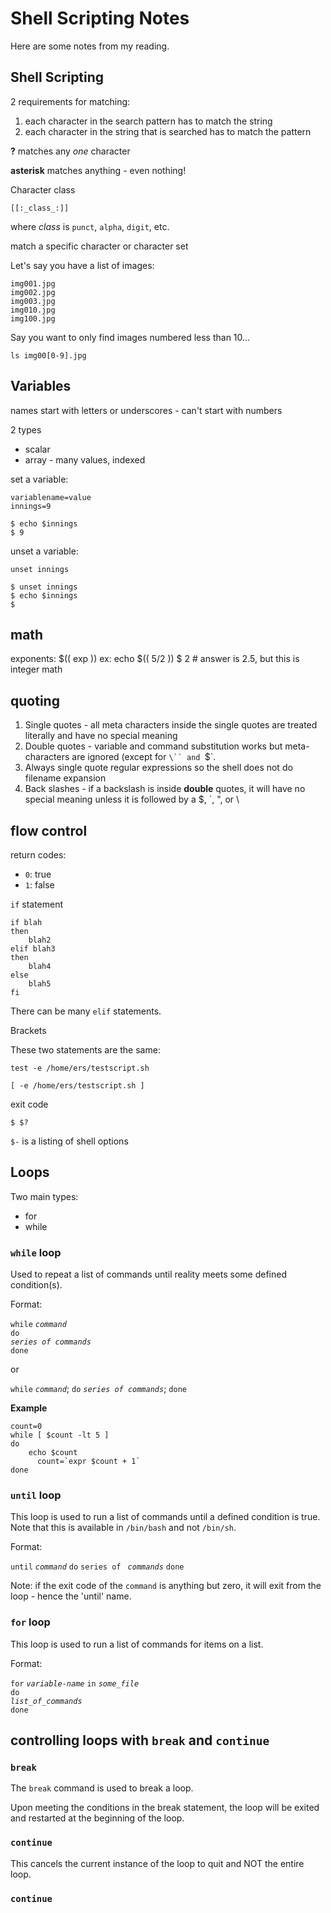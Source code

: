 # Shell Scripting Notes

Here are some notes from my reading.

## Shell Scripting

2 requirements for matching:

1. each character in the search pattern has to match the string
2. each character in the string that is searched has to match the pattern

**?** matches any _one_ character    

**asterisk** matches anything - even nothing!

Character class

	[[:_class_:]]

where _class_ is `punct`, `alpha`, `digit`, etc.

match a specific character or character set

Let's say you have a list of images:

	img001.jpg
	img002.jpg
	img003.jpg
	img010.jpg
	img100.jpg

Say you want to only find images numbered less than 10...

	ls img00[0-9].jpg
## Variables

names start with letters or underscores - can't start with numbers

2 types

* scalar
* array - many values, indexed

set a variable:

	variablename=value
	innings=9
	
	$ echo $innings
	$ 9
	
unset a variable:

	unset innings
	
	$ unset innings
	$ echo $innings
	$

## math

exponents: $(( exp ))
	ex: echo $(( 5/2 ))
	$ 2 # answer is 2.5, but this is integer math

## quoting

1. Single quotes - all meta characters inside the single quotes are treated literally and have no special meaning
2. Double quotes - variable and command substitution works but meta-characters are ignored (except for `\`` and `$`.
3. Always single quote regular expressions so the shell does not do filename expansion
4. Back slashes - if a backslash is inside **double** quotes, it will have no special meaning unless it is followed by a $, \`, \", or \\

## flow control

return codes:

* `0`: true
* `1`: false

`if` statement

	if blah
	then
		blah2
	elif blah3
	then
		blah4
	else
		blah5
	fi


There can be many `elif` statements.

Brackets

These two statements are the same:

	test -e /home/ers/testscript.sh

	[ -e /home/ers/testscript.sh ]

exit code

	$ $?

`$-` is a listing of shell options

## Loops

Two main types:

* for
* while

### `while` loop

Used to repeat a list of commands until reality meets some defined condition(s).

Format:

`while` _`command`_    
`do`    
_`series of commands`_    
`done`    

or

`while` _`command`_; `do` _`series of commands`_; `done`

**Example**

	count=0
	while [ $count -lt 5 ]
	do
		echo $count
		  count=`expr $count + 1`
	done

### `until` loop

This loop is used to run a list of commands until a defined condition is true. Note that this is available in `/bin/bash` and not `/bin/sh`.

Format:

`until` _`command`_
`do`
`series of ` _`commands`_
`done`

Note: if the exit code of the `command` is anything but zero, it will exit from the loop - hence the 'until' name.

### `for` loop

This loop is used to run a list of commands for items on a list.

Format:

`for` _`variable-name`_ `in` _`some_file`_    
`do`    
_`list_of_commands`_    
`done`    

## controlling loops with `break` and `continue`

### `break`

The `break` command is used to break a loop.

Upon meeting the conditions in the break statement, the loop will be exited and restarted at the beginning of the loop.

### `continue`

This cancels the current instance of the loop to quit and NOT the entire loop.

### `continue`


